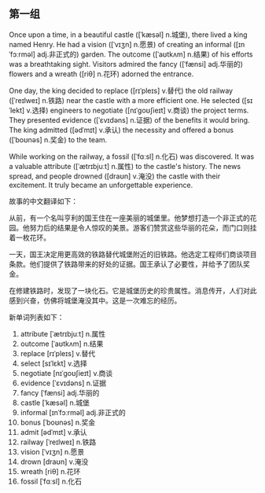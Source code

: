 ## 第一组

Once upon a time, in a beautiful castle ([ˈkæsəl] n.城堡), there lived a king named Henry. He had a vision ([ˈvɪʒn] n.愿景) of creating an informal ([ɪnˈfɔːrməl] adj.非正式的) garden. The outcome ([ˈaʊtkʌm] n.结果) of his efforts was a breathtaking sight. Visitors admired the fancy ([ˈfænsi] adj.华丽的) flowers and a wreath ([riθ] n.花环) adorned the entrance.

One day, the king decided to replace ([rɪˈpleɪs] v.替代) the old railway ([ˈreɪlweɪ] n.铁路) near the castle with a more efficient one. He selected ([sɪˈlekt] v.选择) engineers to negotiate ([nɪˈɡoʊʃieɪt] v.商谈) the project terms. They presented evidence ([ˈɛvɪdəns] n.证据) of the benefits it would bring. The king admitted ([ədˈmɪt] v.承认) the necessity and offered a bonus ([ˈboʊnəs] n.奖金) to the team.

While working on the railway, a fossil ([ˈfɑːsl] n.化石) was discovered. It was a valuable attribute ([ˈætrɪbjuːt] n.属性) to the castle's history. The news spread, and people drowned ([draʊn] v.淹没) the castle with their excitement. It truly became an unforgettable experience.

故事的中文翻译如下：

从前，有一个名叫亨利的国王住在一座美丽的城堡里。他梦想打造一个非正式的花园。他努力后的结果是令人惊叹的美景。游客们赞赏这些华丽的花朵，而门口则挂着一枚花环。

一天，国王决定用更高效的铁路替代城堡附近的旧铁路。他选定工程师们商谈项目条款。他们提供了铁路带来的好处的证据。国王承认了必要性，并给予了团队奖金。

在修建铁路时，发现了一块化石。它是城堡历史的珍贵属性。消息传开，人们对此感到兴奋，仿佛将城堡淹没其中。这是一次难忘的经历。

新单词列表如下：

1. attribute [ˈætrɪbjuːt] n.属性
2. outcome [ˈaʊtkʌm] n.结果
3. replace [rɪˈpleɪs] v.替代
4. select [sɪˈlɛkt] v.选择
5. negotiate [nɪˈɡoʊʃieɪt] v.商谈
6. evidence [ˈɛvɪdəns] n.证据
7. fancy [ˈfænsi] adj.华丽的
8. castle [ˈkæsəl] n.城堡
9. informal [ɪnˈfɔːrməl] adj.非正式的
10. bonus [ˈboʊnəs] n.奖金
11. admit [ədˈmɪt] v.承认
12. railway [ˈreɪlweɪ] n.铁路
13. vision [ˈvɪʒn] n.愿景
14. drown [draʊn] v.淹没
15. wreath [riθ] n.花环
16. fossil [ˈfɑːsl] n.化石
